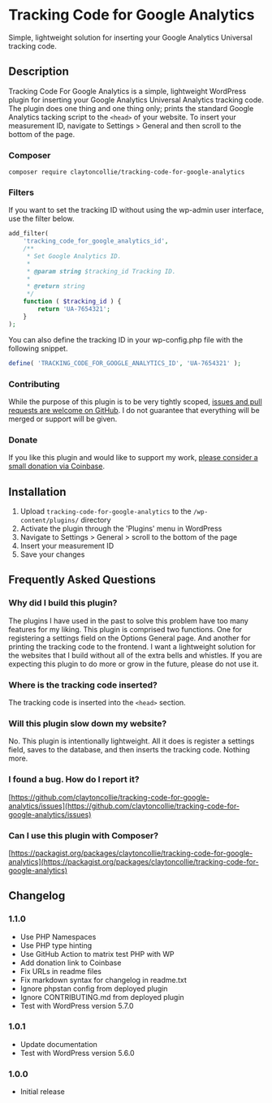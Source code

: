 # Tracking Code for Google Analytics

Simple, lightweight solution for inserting your Google Analytics Universal tracking code.

## Description

Tracking Code For Google Analytics is a simple, lightweight WordPress plugin for inserting your Google Analytics Universal Analytics tracking code. The plugin does one thing and one thing only; prints the standard Google Analytics tacking script to the `<head>` of your website. To insert your measurement ID, navigate to Settings > General and then scroll to the bottom of the page.

### Composer

`composer require claytoncollie/tracking-code-for-google-analytics`

### Filters

If you want to set the tracking ID without using the wp-admin user interface, use the filter below.

```php
add_filter(
	'tracking_code_for_google_analytics_id',
	/**
	 * Set Google Analytics ID.
	 *
	 * @param string $tracking_id Tracking ID.
	 *
	 * @return string
	 */
	function ( $tracking_id ) {
		return 'UA-7654321';
	}
);
```

You can also define the tracking ID in your wp-config.php file with the following snippet.

```php
define( 'TRACKING_CODE_FOR_GOOGLE_ANALYTICS_ID', 'UA-7654321' );
```

### Contributing

While the purpose of this plugin is to be very tightly scoped, [issues and pull requests are welcome on GitHub](https://github.com/claytoncollie/tracking-code-for-google-analytics). I do not guarantee that everything will be merged or support will be given.

### Donate

If you like this plugin and would like to support my work, [please consider a small donation via Coinbase](https://commerce.coinbase.com/checkout/2aa628a4-f12e-4231-a6eb-9887ddc6e9aa).

## Installation

1. Upload `tracking-code-for-google-analytics` to the `/wp-content/plugins/` directory
2. Activate the plugin through the 'Plugins' menu in WordPress
3. Navigate to Settings > General > scroll to the bottom of the page
4. Insert your measurement ID
5. Save your changes

## Frequently Asked Questions

### Why did I build this plugin?

The plugins I have used in the past to solve this problem have too many features for my liking. This plugin is comprised two functions. One for registering a settings field on the Options General page. And another for printing the tracking code to the frontend. I want a lightweight solution for the websites that I build without all of the extra bells and whistles. If you are expecting this plugin to do more or grow in the future, please do not use it.

### Where is the tracking code inserted?

The tracking code is inserted into the `<head>` section.

### Will this plugin slow down my website?

No. This plugin is intentionally lightweight. All it does is register a settings field, saves to the database, and then inserts the tracking code. Nothing more.

### I found a bug. How do I report it?

[https://github.com/claytoncollie/tracking-code-for-google-analytics/issues](https://github.com/claytoncollie/tracking-code-for-google-analytics/issues)

### Can I use this plugin with Composer?

[https://packagist.org/packages/claytoncollie/tracking-code-for-google-analytics](https://packagist.org/packages/claytoncollie/tracking-code-for-google-analytics)

## Changelog

### 1.1.0

* Use PHP Namespaces
* Use PHP type hinting
* Use GitHub Action to matrix test PHP with WP
* Add donation link to Coinbase
* Fix URLs in readme files
* Fix markdown syntax for changelog in readme.txt
* Ignore phpstan config from deployed plugin
* Ignore CONTRIBUTING.md from deployed plugin
* Test with WordPress version 5.7.0

### 1.0.1

* Update documentation
* Test with WordPress version 5.6.0

### 1.0.0

* Initial release
